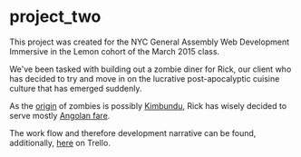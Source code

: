 # project_two
This project was created for the NYC General Assembly Web Development Immersive in the Lemon cohort of the March 2015 class. 

We've been tasked with building out a zombie diner for Rick, our client who has decided to try and move in on the lucrative post-apocalyptic cuisine culture that has emerged suddenly.

As the [origin](http://www.merriam-webster.com/dictionary/zombie) of zombies is possibly [Kimbundu](http://en.wikipedia.org/wiki/Kimbundu), Rick has wisely decided to serve mostly [Angolan fare](http://en.wikipedia.org/wiki/Angolan_cuisine).

The work flow and therefore development narrative can be found, additionally, [here](https://trello.com/b/ntwjS3My/general-assembly-project-two) on Trello. 